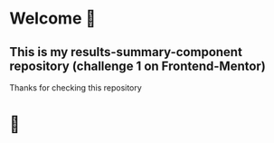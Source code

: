 # Welcome 👋

## This is my results-summary-component repository (challenge 1 on Frontend-Mentor)

Thanks for checking this repository

# 🚀
